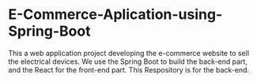 # E-Commerce-Aplication-using-Spring-Boot
This a web application project developing the e-commerce website to sell the electrical devices. We use the Spring Boot to build the back-end part, and the React for the front-end part. This Respository is for the back-end.
